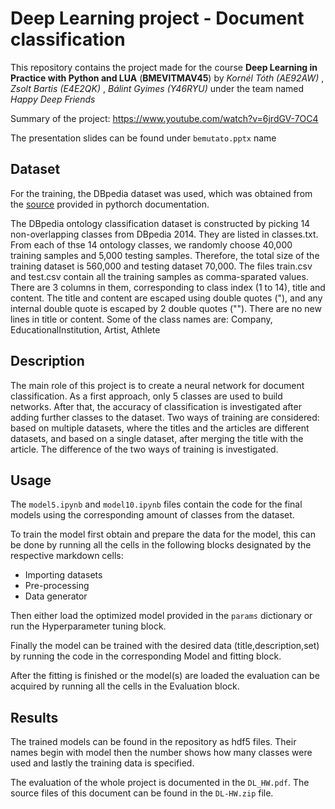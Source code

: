 # Deep Learning project - Document classification 
This repository contains the project made for the course **Deep Learning in Practice with Python and LUA** (**BMEVITMAV45**) by <em>Kornél Tóth (AE92AW) </em>, <em>Zsolt Bartis (E4E2QK) </em>, <em>Bálint Gyimes (Y46RYU) </em> under the team named <em>Happy Deep Friends</em>

Summary of the project: https://www.youtube.com/watch?v=6jrdGV-7OC4

The presentation slides can be found under <code>bemutato.pptx</code> name

## Dataset
For the training, the DBpedia dataset was used, which was obtained from the [source](https://drive.google.com/uc?export=download&id=0Bz8a_Dbh9QhbQ2Vic1kxMmZZQ1k) provided in pythorch documentation. 

The DBpedia ontology classification dataset is constructed by picking 14 non-overlapping classes from DBpedia 2014. They are listed in classes.txt. From each of thse 14 ontology classes, we randomly choose 40,000 training samples and 5,000 testing samples. Therefore, the total size of the training dataset is 560,000 and testing dataset 70,000.
The files train.csv and test.csv contain all the training samples as comma-sparated values. There are 3 columns in them, corresponding to class index (1 to 14), title and content. The title and content are escaped using double quotes ("), and any internal double quote is escaped by 2 double quotes (""). There are no new lines in title or content.
Some of the class names are: Company, EducationalInstitution, Artist, Athlete

## Description
The main role of this project is to create a neural network for document classification. As a first approach, only 5 classes are used to build networks. After that, the accuracy of classification is investigated after adding further classes to the dataset. Two ways of training are considered: based on multiple datasets, where the titles and the articles are different datasets, and based on a single dataset, after merging the title with the article. The difference of the two ways of training is investigated. 

## Usage
The <code>model5.ipynb</code> and <code>model10.ipynb</code> files contain the code for the final models using the corresponding amount of classes from the dataset.

To train the model first obtain and prepare the data for the model, this can be done by running all the cells in the following blocks designated by the respective markdown cells:

- Importing datasets
- Pre-processing
- Data generator

Then either load the optimized model provided in the <code>params</code> dictionary or run the Hyperparameter tuning block.

Finally the model can be trained with the desired data (title,description,set) by running the code in the corresponding Model and fitting block.

After the fitting is finished or the model(s) are loaded the evaluation can be acquired by running all the cells in the Evaluation block.

## Results
The trained models can be found in the repository as hdf5 files. Their names begin with model then the number shows how many classes were used and lastly the training data is specified.

The evaluation of the whole project is documented in the <code>DL_HW.pdf</code>. The source files of this document can be found in the <code>DL-HW.zip</code> file.
